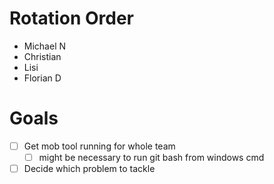 # Rotation Order

- Michael N
- Christian 
- Lisi 
- Florian D


# Goals

- [ ] Get mob tool running for whole team
    - [ ] might be necessary to run git bash from windows cmd
- [ ] Decide which problem to tackle
